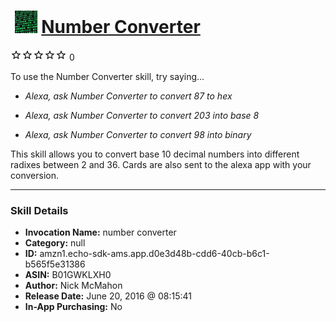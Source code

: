 # &nbsp;<img src="skill_icon" alt="Number Converter icon" width="36"> [Number Converter](http://alexa.amazon.com/#skills/amzn1.echo-sdk-ams.app.d0e3d48b-cdd6-40cb-b6c1-b565f5e31386)
![0 stars](../../images/ic_star_border_black_18dp_1x.png)![0 stars](../../images/ic_star_border_black_18dp_1x.png)![0 stars](../../images/ic_star_border_black_18dp_1x.png)![0 stars](../../images/ic_star_border_black_18dp_1x.png)![0 stars](../../images/ic_star_border_black_18dp_1x.png) 0

To use the Number Converter skill, try saying...

* *Alexa, ask Number Converter to convert 87 to hex*

* *Alexa, ask Number Converter to convert 203 into base 8*

* *Alexa, ask Number Converter to convert 98 into binary*

This skill allows you to convert base 10 decimal numbers into different radixes between 2 and 36. Cards are also sent to the alexa app with your conversion.

***

### Skill Details

* **Invocation Name:** number converter
* **Category:** null
* **ID:** amzn1.echo-sdk-ams.app.d0e3d48b-cdd6-40cb-b6c1-b565f5e31386
* **ASIN:** B01GWKLXH0
* **Author:** Nick McMahon
* **Release Date:** June 20, 2016 @ 08:15:41
* **In-App Purchasing:** No
